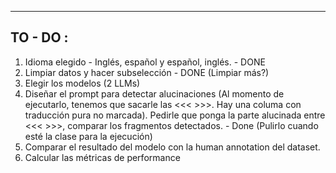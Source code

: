 ---------
TO - DO :
---------


1. Idioma elegido - Inglés, español y español, inglés. - DONE
2. Limpiar datos y hacer subselección - DONE (Limpiar más?)
3. Elegir los modelos (2 LLMs)
4. Diseñar el prompt para detectar alucinaciones (Al momento de ejecutarlo, tenemos que sacarle las <<< >>>. Hay una columa con traducción pura no marcada). Pedirle que ponga la parte alucinada entre <<< >>>, comparar los fragmentos detectados. - Done (Pulirlo cuando esté la clase para la ejecución)
5. Comparar el resultado del modelo con la human annotation del dataset.
6. Calcular las métricas de performance
